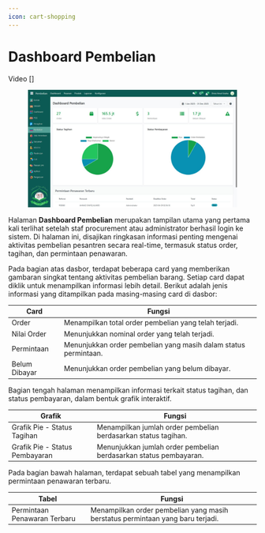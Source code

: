 ```yaml
---
icon: cart-shopping
---
```


# Dashboard Pembelian

Video \[]

<figure><img src="../../.gitbook/assets/image (1) (1) (1) (1) (1).png" alt=""><figcaption></figcaption></figure>

Halaman **Dashboard Pembelian** merupakan tampilan utama yang pertama kali terlihat setelah staf procurement atau administrator berhasil login ke sistem. Di halaman ini, disajikan ringkasan informasi penting mengenai aktivitas pembelian pesantren secara real-time, termasuk status order, tagihan, dan permintaan penawaran.

Pada bagian atas dasbor, terdapat beberapa card yang memberikan gambaran singkat tentang aktivitas pembelian barang. Setiap card dapat diklik untuk menampilkan informasi lebih detail. Berikut adalah jenis informasi yang ditampilkan pada masing-masing card di dasbor:

| Card          | Fungsi                                                          |
| ------------- | --------------------------------------------------------------- |
| Order         | Menampilkan total order pembelian yang telah terjadi.           |
| Nilai Order   | Menunjukkan nominal order yang telah terjadi.                   |
| Permintaan    | Menunjukkan order pembelian yang masih dalam status permintaan. |
| Belum Dibayar | Menunjukkan order pembelian yang belum dibayar.                 |

Bagian tengah halaman menampilkan informasi terkait status tagihan, dan status pembayaran, dalam bentuk grafik interaktif.

| Grafik                         | Fungsi                                                            |
| ------------------------------ | ----------------------------------------------------------------- |
| Grafik Pie - Status Tagihan    | Menampilkan jumlah order pembelian berdasarkan status tagihan.    |
| Grafik Pie - Status Pembayaran | Menunjukkan jumlah order pembelian berdasarkan status pembayaran. |

Pada bagian bawah halaman, terdapat sebuah tabel yang menampilkan permintaan penawaran terbaru.

| Tabel                        | Fungsi                                                                         |
| ---------------------------- | ------------------------------------------------------------------------------ |
| Permintaan Penawaran Terbaru | Menampilkan order pembelian yang masih berstatus permintaan yang baru terjadi. |
